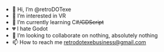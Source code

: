- 👋 Hi, I’m @retroDOTexe
- 👀 I’m interested in VR
- 🌱 I’m currently learning C#~~/GDScript~~
- 💔 I hate Godot
- 💞️ I’m looking to collaborate on nothing, absolutely nothing
- 📫 How to reach me retrodotexebusiness@gmail.com

